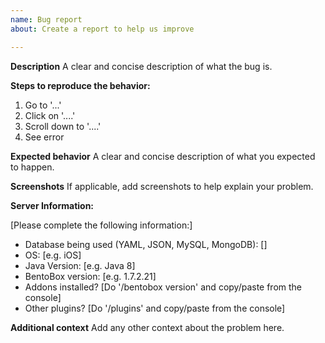 ```yaml
---
name: Bug report
about: Create a report to help us improve

---
```


**Description**
A clear and concise description of what the bug is.

**Steps to reproduce the behavior:**
1. Go to '...'
2. Click on '....'
3. Scroll down to '....'
4. See error

**Expected behavior**
A clear and concise description of what you expected to happen.

**Screenshots**
If applicable, add screenshots to help explain your problem.

**Server Information:**

[Please complete the following information:]
 - Database being used (YAML, JSON, MySQL, MongoDB): []
 - OS: [e.g. iOS]
 - Java Version: [e.g. Java 8]
 - BentoBox version: [e.g. 1.7.2.21]
 - Addons installed? [Do '/bentobox version' and copy/paste from the console]
 - Other plugins? [Do '/plugins' and copy/paste from the console]

**Additional context**
Add any other context about the problem here.
